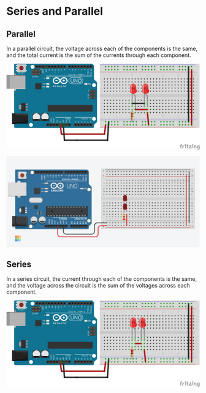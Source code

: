 # Series and Parallel

## Parallel

In a parallel circuit, the voltage across each of the components is the same, and the total current is the sum of the currents through each component.

![Parallel](../BreadboardExamples/parallel_bb.jpg)

![Parallel2](../BreadboardExamples/parallel2.png)

## Series

In a series circuit, the current through each of the components is the same, and the voltage across the circuit is the sum of the voltages across each component.

![Serial](../BreadboardExamples/series_bb.jpg)
